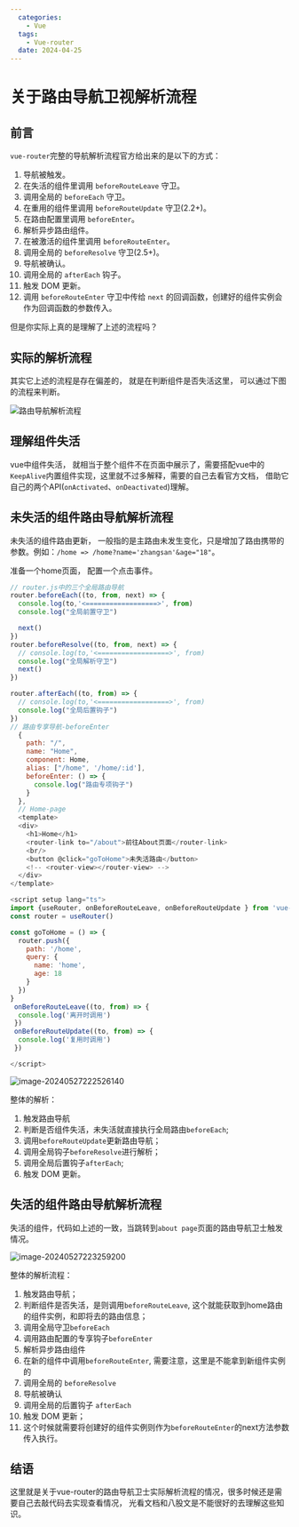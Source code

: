 ```yaml
---
  categories:
    - Vue
  tags:
    - Vue-router
  date: 2024-04-25
---
```

# 关于路由导航卫视解析流程

## 前言

`vue-router`完整的导航解析流程官方给出来的是以下的方式：

1. 导航被触发。
2. 在失活的组件里调用 `beforeRouteLeave` 守卫。
3. 调用全局的 `beforeEach` 守卫。
4. 在重用的组件里调用 `beforeRouteUpdate` 守卫(2.2+)。
5. 在路由配置里调用 `beforeEnter`。
6. 解析异步路由组件。
7. 在被激活的组件里调用 `beforeRouteEnter`。
8. 调用全局的 `beforeResolve` 守卫(2.5+)。
9. 导航被确认。
10. 调用全局的 `afterEach` 钩子。
11. 触发 DOM 更新。
12. 调用 `beforeRouteEnter` 守卫中传给 `next` 的回调函数，创建好的组件实例会作为回调函数的参数传入。

但是你实际上真的是理解了上述的流程吗？

## 实际的解析流程

其实它上述的流程是存在偏差的， 就是在判断组件是否失活这里， 可以通过下图的流程来判断。

![路由导航解析流程](C:\Users\15982\Downloads\路由导航解析流程.png)

## 理解组件失活

vue中组件失活， 就相当于整个组件不在页面中展示了，需要搭配vue中的`KeepAlive`内置组件实现，这里就不过多解释，需要的自己去看官方文档， 借助它自己的两个API(`onActivated`、`onDeactivated`)理解。

## 未失活的组件路由导航解析流程

未失活的组件路由更新， 一般指的是主路由未发生变化，只是增加了路由携带的参数。例如：`/home => /home?name='zhangsan'&age="18"`。

准备一个home页面， 配置一个点击事件。

```javascript
// router.js中的三个全局路由导航
router.beforeEach((to, from, next) => {
  console.log(to,'<==================>', from)
  console.log("全局前置守卫")

  next()
})
router.beforeResolve((to, from, next) => {
  // console.log(to,'<==================>', from)
  console.log("全局解析守卫")
  next()
})

router.afterEach((to, from) => {
  // console.log(to,'<==================>', from)
  console.log("全局后置钩子")
})
// 路由专享导航-beforeEnter
  {
    path: "/",
    name: "Home",
    component: Home,
    alias: ["/home", '/home/:id'],
    beforeEnter: () => {
      console.log("路由专项钩子")
    }
  },
  // Home-page
  <template>
  <div>
    <h1>Home</h1>
    <router-link to="/about">前往About页面</router-link>
    <br/>
    <button @click="goToHome">未失活路由</button>
    <!-- <router-view></router-view> -->
  </div>
</template>

<script setup lang="ts">
import {useRouter, onBeforeRouteLeave, onBeforeRouteUpdate } from 'vue-router';
const router = useRouter()

const goToHome = () => {
  router.push({
    path: '/home',
    query: {
      name: 'home',
      age: 18
    }
  })
}
 onBeforeRouteLeave((to, from) => {
  console.log('离开时调用')
 })
 onBeforeRouteUpdate((to, from) => {
  console.log('复用时调用')
 })

</script>

```

![image-20240527222526140](C:\Users\15982\AppData\Roaming\Typora\typora-user-images\image-20240527222526140.png)

整体的解析：

1. 触发路由导航
2. 判断是否组件失活，未失活就直接执行全局路由`beforeEach`;
3. 调用`beforeRouteUpdate`更新路由导航；
4. 调用全局钩子`beforeResolve`进行解析；
5. 调用全局后置钩子`afterEach`;
6. 触发 DOM 更新。

## 失活的组件路由导航解析流程

失活的组件，代码如上述的一致，当跳转到`about page`页面的路由导航卫士触发情况。

![image-20240527223259200](C:\Users\15982\AppData\Roaming\Typora\typora-user-images\image-20240527223259200.png)

整体的解析流程：

1. 触发路由导航；
2. 判断组件是否失活，是则调用`beforeRouteLeave`, 这个就能获取到home路由的组件实例，和即将去的路由信息；
3. 调用全局守卫`beforeEach`
4. 调用路由配置的专享钩子`beforeEnter`
5. 解析异步路由组件
6. 在新的组件中调用`beforeRouteEnter`, 需要注意，这里是不能拿到新组件实例的
7. 调用全局的 `beforeResolve`
8. 导航被确认
9. 调用全局的后置钩子 `afterEach` 
10. 触发 DOM 更新；
11. 这个时候就需要将创建好的组件实例则作为`beforeRouteEnter`的next方法参数传入执行。

## 结语

这里就是关于vue-router的路由导航卫士实际解析流程的情况，很多时候还是需要自己去敲代码去实现查看情况， 光看文档和八股文是不能很好的去理解这些知识。



